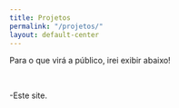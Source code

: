 ```yaml
---
title: Projetos
permalink: "/projetos/"
layout: default-center
---
```


Para o que virá a público, irei exibir abaixo!

<br />

-Este site.
